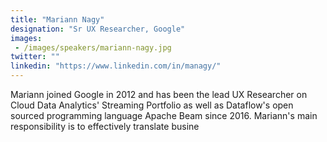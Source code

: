 ```yaml
---
title: "Mariann Nagy"
designation: "Sr UX Researcher, Google"
images: 
 - /images/speakers/mariann-nagy.jpg
twitter: ""
linkedin: "https://www.linkedin.com/in/managy/"
---
```


Mariann joined Google in 2012 and has been the lead UX Researcher on Cloud Data Analytics' Streaming Portfolio as well as Dataflow's open sourced programming language Apache Beam since 2016. Mariann's main responsibility is to effectively translate busine